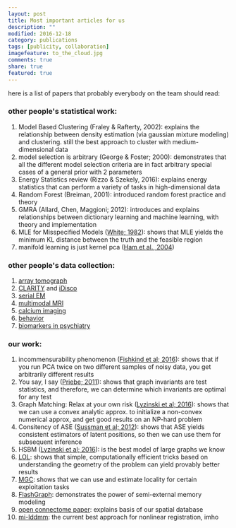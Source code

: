 ```yaml
---
layout: post
title: Most important articles for us
description: ""
modified: 2016-12-18
category: publications
tags: [publicity, collaboration]
imagefeature: to_the_cloud.jpg
comments: true
share: true
featured: true
---
```


here is a list of papers that probably everybody on the team should read:

### other people's statistical work:

1. Model Based Clustering (Fraley & Rafterty, 2002): explains the relationship between  density estimation (via gaussian mixture modeling) and clustering.  still the best approach to cluster with medium-dimensional data
7. model selection is arbitrary (George & Foster; 2000): demonstrates that all the different model selection criteria are in fact arbitrary special cases of a general prior with 2 parameters
3. Energy Statistics review (Rizzo & Szekely, 2016): explains energy statistics that can perform a variety of tasks in high-dimensional data
4. Random Forest (Breiman, 2001): introduced random forest practice and theory
5. GMRA (Allard, Chen, Maggioni; 2012): introduces and explains relationships between dictionary learning and machine learning, with theory and implementation
6. MLE for Misspecified Models ([White; 1982](https://www.jstor.org/stable/1912526?seq=1#page_scan_tab_contents)): shows that MLE yields the minimum KL distance between the truth and the feasible region 
7. manifold learning is just kernel pca ([Ham et al., 2004](http://dl.acm.org/citation.cfm?id=1015417))

### other people's data collection:

1. [array tomograph](http://cshprotocols.cshlp.org/content/2010/11/pdb.top89.full.pdf+html)
1. [CLARITY](http://www.nature.com/nmeth/journal/v10/n6/full/nmeth.2481.html) and [iDisco](http://www.cell.com/abstract/S0092-8674(14)01297-5)
1. [serial EM](http://www.nature.com/nature/journal/v471/n7337/abs/nature09802.html)
1. [multimodal MRI](http://www.nature.com/nmeth/journal/v10/n6/abs/nmeth.2482.html)
1. [calcium imaging](http://www.nature.com/nmeth/journal/vaop/ncurrent/full/nmeth.3040.html)
1. [behavior](http://science.sciencemag.org/content/344/6182/386.long)
1. [biomarkers in psychiatry](https://www.researchgate.net/profile/Karen_Seymour2/publication/261507750_Consensus_Report_of_the_APA_Work_Group_on_Neuroimaging_Markers_of_Psychiatric_Disorders/links/0c9605346a4d865d9b000000.pdf)

### our work:

1. incommensurability phenomenon ([Fishkind et al; 2016](http://link.springer.com/article/10.1007/s00357-016-9203-9)): shows that if you run PCA twice on two different samples of noisy data, you get arbitrarily different results
1. You say, I say ([Priebe; 2011](http://www.cis.jhu.edu/~parky/CEP-Publications/scgn-21-2.pdf)): shows that graph invariants are test statistics, and therefore, we can determine which invariants are optimal for any test
1. Graph Matching: Relax at your own risk ([Lyzinski et al; 2016](http://ieeexplore.ieee.org/document/7091002/)): shows that we can use a convex analytic approx. to initialize a non-convex numerical approx, and get good results on an NP-hard problem
1. Consitency of ASE ([Sussman et al; 2012](http://amstat.tandfonline.com/doi/abs/10.1080/01621459.2012.699795)): shows that ASE yields consistent estimators of latent positions, so then we can use them for subsequent inference
1. HSBM ([Lyzinski et al; 2016](http://ieeexplore.ieee.org/document/7769223/)): is the best model of large graphs we know
2. [LOL](https://github.com/neurodata/LOL): shows that simple, computationally efficient tricks based on understanding the geometry of the problem can yield provably better results
1. [MGC](https://www.overleaf.com/read/ygghvtgftzpp): shows that we can use and estimate locality for certain exploitation tasks
1. [FlashGraph](https://arxiv.org/abs/1408.0500): demonstrates the power of semi-external memory modeling
1. [open connectome paper](https://arxiv.org/abs/1306.3543): explains basis of our spatial database
1. [mi-lddmm](https://arxiv.org/abs/1612.00356): the current best approach for nonlinear registration, imho
